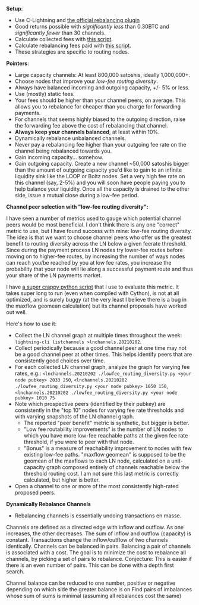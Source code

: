 **Setup**:

* Use C-Lightning and [the official rebalancing plugin](https://github.com/lightningd/plugins)
* Good returns possible with *significantly less* than 0.30BTC and *significantly fewer* than 30 channels.
* Calculate collected fees with [this script](https://snippet.host/ncsw/raw).
* Calculate rebalancing fees paid with [this script](https://snippet.host/xdqh/raw).
* These strategies are specific to routing nodes.

**Pointers**:

* Large capacity channels: At least 800,000 satoshis, ideally 1,000,000+.
* Choose nodes that improve your *low-fee routing diversity*.
* Always have balanced incoming and outgoing capacity, +/- 5% or less.
* Use (mostly) static fees.
* Your fees should be higher than your channel peers, on average. This allows you to rebalance for cheaper than you charge for forwarding payments.
* For channels that seems highly biased to the outgoing direction, raise the forwarding fee above the cost of rebalancing that channel.
* **Always keep your channels balanced**, at least within 10%. 
* Dynamically rebalance unbalanced channels.
* Never pay a rebalancing fee higher than your outgoing fee rate on the channel being rebalanced towards you.
* Gain incoming capacity... somehow.
* Gain outgoing capacity. Create a new channel ~50,000 satoshis bigger than the amount of outgoing capacity you'd like to gain to an infinite liquidity sink like the LOOP or Boltz nodes. Set a very high fee rate on this channel (say, 2-5%) and you will soon have people paying you to help balance your liquidity.  Once all the capacity is drained to the other side, issue a mutual close during a low-fee period.




**Channel peer selection with "low-fee routing diversity":**

I have seen a number of metrics used to gauge which potential channel peers would be most beneficial. I don't think there is any one "correct" metric to use, but I have found success with mine: low-fee routing diversity. The idea is that we want to choose channel peers who offer us the greatest benefit to routing diversity across the LN below a given feerate threshold. Since during the payment process LN nodes try lower-fee routes before moving on to higher-fee routes, by increasing the number of ways nodes can reach you/be reached by you at low fee rates, you increase the probability that your node will lie along a successful payment route and thus your share of the LN payments market.

I have [a super crappy python script](https://snippet.host/apmk/raw) that I use to evaluate this metric. It takes super long to run (even when compiled with Cython), is not at all optimized, and is surely buggy (at the very least I believe there is a bug in the maxflow geomean calculation) but its channel proposals have worked out well.

Here's how to use it:

* Collect the LN channel graph at multiple times throughout the week: `lightning-cli listchannels >lnchannels.20210202`.  
* Collect periodically because a good channel peer at one time may not be a good channel peer at other times. This helps identify peers that are consistently good choices over time.
* For each collected LN channel graph, analyze the graph for varying fee rates, e.g.: `<lnchannels.20210202 ./lowfee_routing_diversity.py <your node pubkey> 2033 250`, `<lnchannels.20210202 ./lowfee_routing_diversity.py <your node pubkey> 1050 150`, `<lnchannels.20210202 ./lowfee_routing_diversity.py <your node pubkey> 1010 75`
* Note which prospective peers (identified by their pubkey) are consistently in the "top 10" nodes for varying fee rate thresholds and with varying snapshots of the LN channel graph. 
    * The reported "peer benefit" metric is synthetic, but bigger is better. 
    * "Low fee routability improvements" is the number of LN nodes to which you have more low-fee reachable paths at the given fee rate threshold, if you were to peer with that node. 
    * "Bonus" is a measure of reachability improvement to nodes with few existing low-fee paths. "maxflow geomean" is supposed to be the geomean of the maxflows to each LN node, calculated on a unit-capacity graph composed entirely of channels reachable below the threshold routing cost. I am not sure this last metric is correctly calculated, but higher is better.
* Open a channel to one or more of the most consistently high-rated proposed peers.


**Dynamically Rebalance Channels**
* Rebalancing channels is essentially undoing transactions en masse. 

Channels are defined as a directed edge with inflow and outflow. As one increases, the other decreases.
The sum of inflow and outflow (capacity) is constant. 
Transactions change the inflow/outflow of two channels identically. 
Channels can be balanced in pairs. Balancing a pair of channels is associated with a cost.
The goal is to minimize the cost to rebalance all channels, by picking a set of pairs to rebalance. 
Conjecture: This is easier if there is an even number of pairs.
This can be done with a depth first search. 

Channel balance can be reduced to one number, positive or negative depending on which side the greater balance is on 
Find pairs of imbalances whose sum of sums is minimal (assuming all rebalances cost the same)
